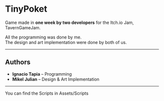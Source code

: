 # TinyPoket

Game made in **one week by two developers** for the Itch.io Jam, TavernGameJam.  

All the programming was done by me.  
The design and art implementation were done by both of us.  

---  

## Authors  
- **Ignacio Tapia** – Programming  
- **Mikel Julian** – Design & Art Implementation

---

You can find the Scripts in Assets/Scripts

